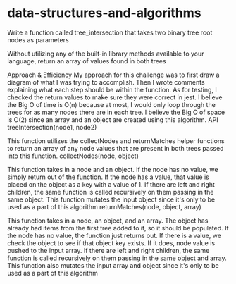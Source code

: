 # data-structures-and-algorithms
Write a function called tree_intersection that takes two binary tree root nodes as parameters

Without utilizing any of the built-in library methods available to your language, return an array of values found in both trees

Approach & Efficiency
My approach for this challenge was to first draw a diagram of what I was trying to accomplish. Then I wrote comments explaining what each step should be within the function. As for testing, I checked the return values to make sure they were correct in jest. I believe the Big O of time is O(n) because at most, I would only loop through the trees for as many nodes there are in each tree. I believe the Big O of space is O(2) since an array and an object are created using this algorithm.
API
treeIntersection(node1, node2)

This function utilizes the collectNodes and returnMatches helper functions to return an array of any node values that are present in both trees passed into this function.
collectNodes(node, object)

This function takes in a node and an object. If the node has no value, we simply return out of the function. If the node has a value, that value is placed on the object as a key with a value of 1. If there are left and right children, the same function is called recursively on them passing in the same object. This function mutates the input object since it's only to be used as a part of this algorithm
returnMatches(node, object, array)

This function takes in a node, an object, and an array. The object has already had items from the first tree added to it, so it should be populated. If the node has no value, the function just returns out. If there is a value, we check the object to see if that object key exists. If it does, node value is pushed to the input array. If there are left and right children, the same function is called recursively on them passing in the same object and array. This function also mutates the input array and object since it's only to be used as a part of this algorithm
![]()